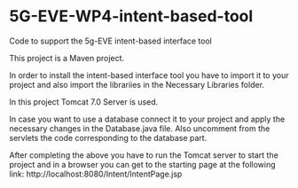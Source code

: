 # 5G-EVE-WP4-intent-based-tool
Code to support the 5g-EVE intent-based interface tool

This project is a Maven project.

In order to install the intent-based interface tool you have to import it to your project and also import the librariies in the Necessary Libraries folder.

In this project Tomcat 7.0 Server is used.

In case you want to use a database connect it to your project and apply the necessary changes in the Database.java file. Also uncomment from the servlets the code corresponding to the database part.

After completing the above you have to run the Tomcat server to start the project and in a browser you can get to the starting page at the following link: http://localhost:8080/Intent/IntentPage.jsp
